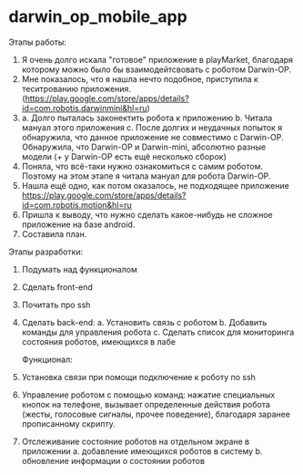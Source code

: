 # darwin_op_mobile_app
Этапы работы:
1) Я очень долго искала "готовое" приложение в playMarket, благодаря которому можно было бы взаимодейтсвовать с роботом Darwin-OP. 
2) Мне показалось, что я нашла нечто подобное, приступила к теситрованию приложения.  (https://play.google.com/store/apps/details?id=com.robotis.darwinmini&hl=ru)
3) a. Долго пыталась законектить робота к приложению 
   b. Читала мануал этого приложения
   с. После долгих и неудачных попыток я обнаружила, что данное приложение не совместимо с Darwin-OP. Обнаружила, что Darwin-OP и Darwin-mini, абсолютно разные модели (+ у Darwin-OP есть ещё несколько сборок)
4) Поняла, что всё-таки нужно ознакомиться с самим роботом. Поэтому на этом этапе я читала мануал для робота Darwin-OP.
5) Нашла ещё одно, как потом оказалось, не подходящее приложение https://play.google.com/store/apps/details?id=com.robotis.motion&hl=ru
6) Пришла к выводу, что нужно сделать какое-нибудь не сложное приложение на базе android.
7) Составила план.

Этапы разработки:
1) Подумать над функционалом
2) Сделать front-end
3) Почитать про ssh
4) Сделать back-end:
  a. Установить связь с роботом
  b. Добавить команды для управления робота
  c. Сделать список для мониторинга состояния роботов, имеющихся в лабе
  
   Функционал:
  1) Установка связи при помощи подключение к роботу по ssh
  2) Управление роботом с помощью команд: нажатие специальных кнопок на телефоне, вызывает определенные действия робота (жесты, голосовые сигналы, прочее поведение), благодаря заранее прописанному скрипту.
  3) Отслеживание состояние роботов на отдельном экране в приложении
    a. добавление имеющихся роботов в систему
    b. обновление информации о состоянии роботов


  
 
